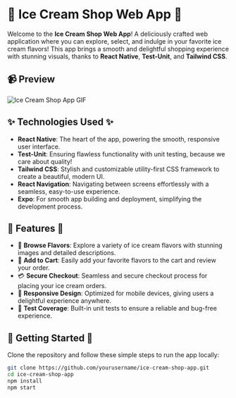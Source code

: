 # 🍦 **Ice Cream Shop Web App** 🍦

Welcome to the **Ice Cream Shop Web App**! A deliciously crafted web application where you can explore, select, and indulge in your favorite ice cream flavors! This app brings a smooth and delightful shopping experience with stunning visuals, thanks to **React Native**, **Test-Unit**, and **Tailwind CSS**.

## 📹 **Preview** 

![Ice Cream Shop App GIF](https://raw.githubusercontent.com/yasin-erkan/Ice-cream-shop-app-unit_test/master/ice-cream-app-ezgif.com-video-to-gif-converter.gif)


## ✨ **Technologies Used** ✨

- **React Native**: The heart of the app, powering the smooth, responsive user interface.
- **Test-Unit**: Ensuring flawless functionality with unit testing, because we care about quality!
- **Tailwind CSS**: Stylish and customizable utility-first CSS framework to create a beautiful, modern UI.
- **React Navigation**: Navigating between screens effortlessly with a seamless, easy-to-use experience.
- **Expo**: For smooth app building and deployment, simplifying the development process.

## 🎨 **Features** 🎨

- 🍦 **Browse Flavors**: Explore a variety of ice cream flavors with stunning images and detailed descriptions.
- 🛒 **Add to Cart**: Easily add your favorite flavors to the cart and review your order.
- 💳 **Secure Checkout**: Seamless and secure checkout process for placing your ice cream orders.
- 📱 **Responsive Design**: Optimized for mobile devices, giving users a delightful experience anywhere.
- 🧪 **Test Coverage**: Built-in unit tests to ensure a reliable and bug-free experience.

## 🚀 **Getting Started** 🚀

Clone the repository and follow these simple steps to run the app locally:

```bash
git clone https://github.com/yourusername/ice-cream-shop-app.git
cd ice-cream-shop-app
npm install
npm start
